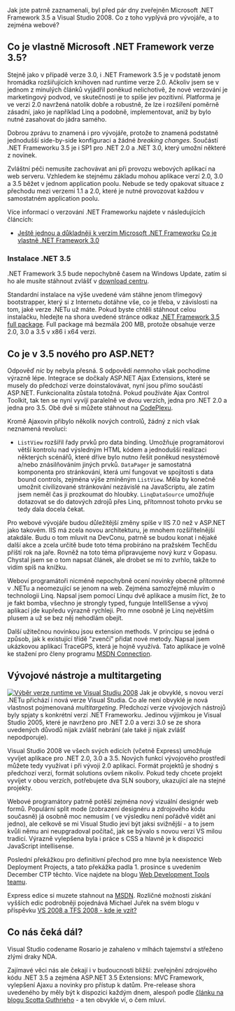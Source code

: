 <!-- dcterms:identifier = aspnetcz#173 -->
<!-- dcterms:title = Visual Studio 2008 je venku a co z toho vyplývá -->
<!-- dcterms:abstract = Před několika dny byla uveřejněna finální verze Microsoft .NET Frameworku 3.5 a Visual Studia 2008. Pojďme se podívat na to, co z toho vyplývá a jak náročný bude přechod. -->
<!-- np9:categoryId = 7 -->
<!-- x4w:category = Software -->
<!-- np9:authorId = 1 -->
<!-- np9:authorEmail = michal.valasek@altairis.cz -->
<!-- dcterms:creator = Michal Altair Valášek -->
<!-- dcterms:created = 2007-12-05T09:00:55+01:00 -->
<!-- dcterms:date = 2007-12-05T09:00:55+01:00 -->

Jak jste patrně zaznamenali, byl před pár dny zveřejněn Microsoft .NET Framework 3.5 a Visual Studio 2008. Co z toho vyplývá pro vývojáře, a to zejména webové?

## Co je vlastně Microsoft .NET Framework verze 3.5?

Stejně jako v případě verze 3.0, i .NET Framework 3.5 je v podstatě jenom hromádka rozšiřujících knihoven nad runtime verze 2.0. Ačkoliv jsem se v jednom z minulých článků vyjádřil poněkud nelichotivě, že nové verzování je marketingový podvod, ve skutečnosti je to spíše jev pozitivní. Platforma je ve verzi 2.0 navržená natolik dobře a robustně, že lze i rozšíření poměrně zásadní, jako je například Linq a podobně, implementovat, aniž by bylo nutné zasahovat do jádra samého.

Dobrou zprávu to znamená i pro vývojáře, protože to znamená podstatně jednodušší side-by-side konfiguraci a žádné *breaking changes*. Součástí .NET Frameworku 3.5 je i SP1 pro .NET 2.0 a .NET 3.0, který umožní některé z novinek.

Zvláštní péči nemusíte zachovávat ani při provozu webových aplikací na web serveru. Vzhledem ke stejnému základu mohou aplikace verzí 2.0, 3.0 a 3.5 běžet v jednom application poolu. Nebude se tedy opakovat situace z přechodu mezi verzemi 1.1 a 2.0, které je nutné provozovat každou v samostatném application poolu.

Více informací o verzování .NET Frameworku najdete v následujících článcích:

*   [Ještě jednou a důkladněji k verzím Microsoft .NET Frameworku](http://www.aspnet.cz/Articles/161-jeste-jednou-a-dukladneji-k-verzim-microsoft-net-frameworku.aspx)  [Co je vlastně .NET Framework 3.0](http://www.aspnet.cz/Articles/123-co-je-vlastne-net-framework-3-0.aspx) 

### Instalace .NET 3.5

.NET Framework 3.5 bude nepochybně časem na Windows Update, zatím si ho ale musíte stáhnout zvlášť v [download centru](http://go.microsoft.com/?linkid=7755937).

Standardní instalace na výše uvedené vám stáhne jenom třímegový bootstrapper, který si z Internetu dotáhne vše, co je třeba, v závislosti na tom, jaké verze .NETu už máte. Pokud byste chtěli stáhnout celou instalačku, hledejte na shora uvedené stránce odkaz [.NET Framework 3.5 full package](http://download.microsoft.com/download/6/0/f/60fc5854-3cb8-4892-b6db-bd4f42510f28/dotnetfx35.exe). Full package má bezmála 200 MB, protože obsahuje verze 2.0, 3.0 a 3.5 v x86 i x64 verzi.

## Co je v 3.5 nového pro ASP.NET?

Odpověď *nic* by nebyla přesná. S odpovědí *nemnoho* však pochodíme výrazně lépe. Integrace se dočkaly ASP.NET Ajax Extensions, které se musely do předchozí verze doinstalovávat, nyní jsou přímo součástí ASP.NET. Funkcionalita zůstala totožná. Pokud používáte Ajax Control Toolkit, tak ten se nyní vyvíjí paralelně ve dvou verzích, jedna pro .NET 2.0 a jedna pro 3.5. Obě dvě si můžete stáhnout na [CodePlexu](http://www.codeplex.com/AtlasControlToolkit/).

Kromě Ajaxovin přibylo několik nových controlů, žádný z nich však neznamená revoluci:

*   `ListView` rozšířil řady prvků pro data binding. Umožňuje programátorovi větší kontrolu nad výsledným HTML kódem a jednodušší realizaci některých scénářů, které dříve bylo nutno řešit poněkud nesystémově a/nebo znásilňováním jiných prvků.  `DataPager` je samostatná komponenta pro stránkování, která umí fungovat ve spojitosti s data bound controls, zejména výše zmíněným `ListView`. Měla by konečně umožnit civilizované stránkování nezávislé na JavaScriptu, ale zatím jsem neměl čas ji prozkoumat do hloubky.  `LinqDataSource` umožňuje dotazovat se do datových zdrojů přes Linq, přítomnost tohoto prvku se tedy dala docela čekat. 

Pro webové vývojáře budou důležitější změny spíše v IIS 7.0 než v ASP.NET jako takovém. IIS má zcela novou architekturu, je mnohem rozšiřitelnější atakdále. Budu o tom mluvit na DevConu, patrně se budou konat i nějaké další akce a zcela určitě bude toto téma probíráno na pražském TechEdu příští rok na jaře. Rovněž na toto téma připravujeme nový kurz v Gopasu. Chystal jsem se o tom napsat článek, ale drobet se mi to zvrhlo, takže to vidím spíš na knížku.

Weboví programátoři nicméně nepochybně ocení novinky obecně přítomné v .NETu a neomezující se jenom na web. Zejména samozřejmě mluvím o technologii Linq. Napsal jsem pomocí Linqu dvě aplikace a musím říct, že to je fakt bomba, všechno je strongly typed, funguje IntelliSense a vývoj aplikací jde kupředu výrazně rychleji. Pro mne osobně je Linq největším plusem a už se bez něj nehodlám obejít.

Další užitečnou novinkou jsou extension methods. V principu se jedná o způsob, jak k existující třídě "zvenčí" přidat nové metody. Napsal jsem ukázkovou aplikací TraceGPS, která je hojně využívá. Tato aplikace je volně ke stažení pro členy programu [MSDN Connection](https://www.microsoft.com/cze/msdn/connection/).

## Vývojové nástroje a multitargeting

[![V&yacute;běr verze runtime ve Visual Studiu 2008](https://www.cdn.altairis.cz/Blog/2007/20071203-20071202-multitargeting_thumb.gif)](https://www.cdn.altairis.cz/Blog/2007/20071203-20071202-multitargeting_2.gif) Jak je obvyklé, s novou verzí .NETu přichází i nová verze Visual Studia. Co ale není obvyklé je nová vlastnost pojmenovaná *multitargeting*. Předchozí verze vývojových nástrojů byly spjaty s konkrétní verzí .NET Frameworku. Jedinou výjimkou je Visual Studio 2005, které je navrženo pro .NET 2.0 a verzi 3.0 se ze shora uvedených důvodů nijak zvlášť nebrání (ale také ji nijak zvlášť nepodporuje).

Visual Studio 2008 ve všech svých edicích (včetně Express) umožňuje vyvíjet aplikace pro .NET 2.0, 3.0 a 3.5. Nových funkcí vývojového prostředí můžete tedy využívat i při vývoji 2.0 aplikací. Formát projektů je shodný s předchozí verzí, formát solutions ovšem nikoliv. Pokud tedy chcete projekt vyvíjet v obou verzích, potřebujete dva SLN soubory, ukazující ale na stejné projekty.

Webové programátory patrně potěší zejména nový vizuální designér web formů. Populární split mode (zobrazení designéru a zdrojového kódu současně) já osobně moc nemusím ( ve výsledku není pořádvě vidět ani jedno), ale celkově se mi Visual Studio jeví být jaksi svižnější - a to jsem kvůli němu ani neupgradoval počítač, jak se bývalo s novou verzí VS milou tradicí. Výrazně vylepšena byla i práce s CSS a hlavně je k dispozici JavaScript intellisense.

Poslední překážkou pro definitivní přechod pro mne byla neexistence Web Deployment Projects, a tato překážka padla 1. prosince s uvedením December CTP těchto. Více najdete na blogu [Web Development Tools teamu](http://blogs.msdn.com/webdevtools/archive/2007/12/01/web-deployment-projects-wdp-for-visual-studio-2008-december-2007-ctp-released.aspx).

Express edice si muzete stahnout na [MSDN](http://www.microsoft.com/express/). Rozličné možnosti získání vyšších edic podrobněji pojednává Michael Juřek na svém blogu v příspěvku [VS 2008 a TFS 2008 - kde je vzít?](http://blog.vyvojar.cz/mjurek/archive/2007/12/02/vs-2008-a-tfs-2008-kde-je-vz-t.aspx)

## Co nás čeká dál?

Visual Studio codename Rosario je zahaleno v mlhách tajemství a střeženo zlými draky NDA.

Zajímavé věci nás ale čekají i v budoucnosti bližší: zveřejnění zdrojového kódu .NET 3.5 a zejména ASP.NET 3.5 Extensions: MVC Framework, vylepšení Ajaxu a novinky pro přístup k datům. Pre-release shora uvedeného by měly být k dispozici každým dnem, alespoň podle [článku na blogu Scotta Guthrieho](http://weblogs.asp.net/scottgu/archive/2007/11/29/net-web-product-roadmap-asp-net-silverlight-iis7.aspx) - a ten obvykle ví, o čem mluví.